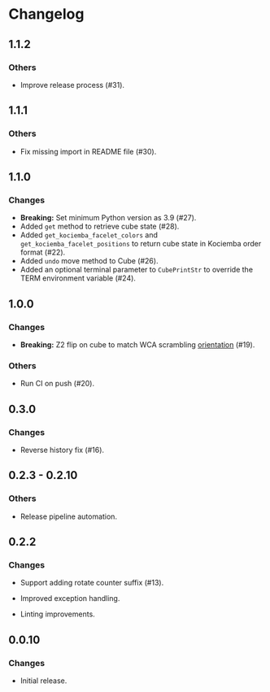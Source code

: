 # Changelog

## 1.1.2

### Others

- Improve release process (#31).

## 1.1.1

### Others

- Fix missing import in README file (#30).

## 1.1.0

### Changes

- **Breaking:** Set minimum Python version as 3.9 (#27).
- Added `get` method to retrieve cube state (#28).
- Added `get_kociemba_facelet_colors` and `get_kociemba_facelet_positions` to return cube state in Kociemba order format (#22).
- Added `undo` move method to Cube (#26).
- Added an optional terminal parameter to `CubePrintStr` to override the TERM environment variable (#24).

## 1.0.0

### Changes

- **Breaking:** Z2 flip on cube to match WCA scrambling [orientation](https://www.worldcubeassociation.org/regulations/#4d) (#19).

### Others

- Run CI on push (#20).

## 0.3.0

### Changes

- Reverse history fix (#16).

## 0.2.3 - 0.2.10

### Others

- Release pipeline automation.

## 0.2.2

### Changes

- Support adding rotate counter suffix  (#13).

- Improved exception handling.

- Linting improvements.

## 0.0.10

### Changes

- Initial release.
